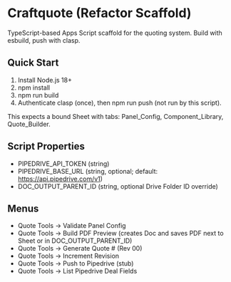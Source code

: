 # Craftquote (Refactor Scaffold)

TypeScript-based Apps Script scaffold for the quoting system. Build with esbuild, push with clasp.

## Quick Start
1. Install Node.js 18+
2. npm install
3. npm run build
4. Authenticate clasp (once), then npm run push (not run by this script).

This expects a bound Sheet with tabs: Panel_Config, Component_Library, Quote_Builder.

## Script Properties
- PIPEDRIVE_API_TOKEN (string)
- PIPEDRIVE_BASE_URL (string, optional; default: https://api.pipedrive.com/v1)
- DOC_OUTPUT_PARENT_ID (string, optional Drive Folder ID override)

## Menus
- Quote Tools → Validate Panel Config
- Quote Tools → Build PDF Preview (creates Doc and saves PDF next to Sheet or in DOC_OUTPUT_PARENT_ID)
- Quote Tools → Generate Quote # (Rev 00)
- Quote Tools → Increment Revision
- Quote Tools → Push to Pipedrive (stub)
- Quote Tools → List Pipedrive Deal Fields
